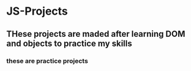 # JS-Projects
## THese projects are maded after learning DOM and objects to practice my skills
### these are practice projects